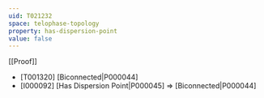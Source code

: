 ```yaml
---
uid: T021232
space: telophase-topology
property: has-dispersion-point
value: false
---
```

[[Proof]]

* [T001320] [Biconnected|P000044]
* [I000092] [Has Dispersion Point|P000045] => [Biconnected|P000044]

